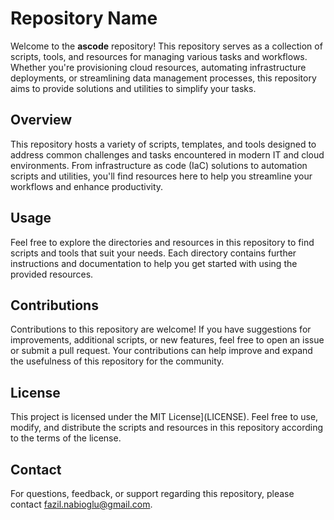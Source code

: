 # Repository Name

Welcome to the **ascode** repository! This repository serves as a collection of scripts, tools, and resources for managing various tasks and workflows. Whether you're provisioning cloud resources, automating infrastructure deployments, or streamlining data management processes, this repository aims to provide solutions and utilities to simplify your tasks.

## Overview

This repository hosts a variety of scripts, templates, and tools designed to address common challenges and tasks encountered in modern IT and cloud environments. From infrastructure as code (IaC) solutions to automation scripts and utilities, you'll find resources here to help you streamline your workflows and enhance productivity.

## Usage

Feel free to explore the directories and resources in this repository to find scripts and tools that suit your needs. Each directory contains further instructions and documentation to help you get started with using the provided resources.

## Contributions

Contributions to this repository are welcome! If you have suggestions for improvements, additional scripts, or new features, feel free to open an issue or submit a pull request. Your contributions can help improve and expand the usefulness of this repository for the community.

## License

This project is licensed under the MIT License](LICENSE). Feel free to use, modify, and distribute the scripts and resources in this repository according to the terms of the license.

## Contact

For questions, feedback, or support regarding this repository, please contact fazil.nabioglu@gmail.com.
